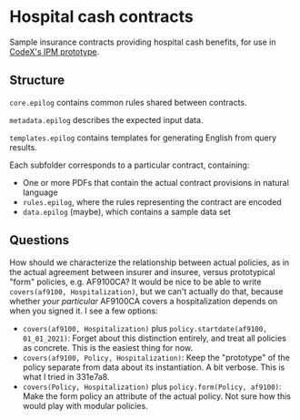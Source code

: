 # Hospital cash contracts

Sample insurance contracts providing hospital cash benefits, for use in [CodeX's IPM prototype](http://insurance.stanford.edu/insurance/hospitalcash/).

## Structure

`core.epilog` contains common rules shared between contracts.

`metadata.epilog` describes the expected input data.

`templates.epilog` contains templates for generating English from query results.

Each subfolder corresponds to a particular contract, containing:
- One or more PDFs that contain the actual contract provisions in natural language
- `rules.epilog`, where the rules representing the contract are encoded
- `data.epilog` (maybe), which contains a sample data set

## Questions

How should we characterize the relationship between actual policies, as in the actual agreement between insurer and insuree, versus prototypical "form" policies, e.g. AF9100CA? It would be nice to be able to write `covers(af9100, Hospitalization)`, but we can't actually do that, because whether *your particular* AF9100CA covers a hospitalization depends on when you signed it. I see a few options:
- `covers(af9100, Hospitalization)` plus `policy.startdate(af9100, 01_01_2021)`: Forget about this distinction entirely, and treat all policies as concrete. This is the easiest thing for now.
- `covers(af9100, Policy, Hospitalization)`: Keep the "prototype" of the policy separate from data about its instantiation. A bit verbose. This is what I tried in 331e7a8.
- `covers(Policy, Hospitalization)` plus `policy.form(Policy, af9100)`: Make the form policy an attribute of the actual policy. Not sure how this would play with modular policies.
